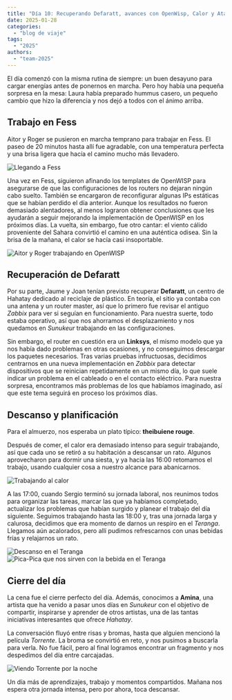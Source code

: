 ```yaml
---
title: "Día 10: Recuperando Defaratt, avances con OpenWisp, Calor y Atardeceres."
date: 2025-01-28
categories:  
  - "blog de viaje"  
tags:  
  - "2025"  
authors:  
  - "team-2025"  
---
```


El día comenzó con la misma rutina de siempre: un buen desayuno para cargar energías antes de ponernos en marcha. Pero hoy había una pequeña sorpresa en la mesa: Laura había preparado hummus casero, un pequeño cambio que hizo la diferencia y nos dejó a todos con el ánimo arriba.

## Trabajo en Fess

Aitor y Roger se pusieron en marcha temprano para trabajar en Fess. El paseo de 20 minutos hasta allí fue agradable, con una temperatura perfecta y una brisa ligera que hacía el camino mucho más llevadero. 

![Llegando a Fess](images/llegando_a_fess.jpg "Llegando a Fess")

Una vez en Fess, siguieron afinando los templates de OpenWISP para asegurarse de que las configuraciones de los routers no dejaran ningún cabo suelto. También se encargaron de reconfigurar algunas IPs estáticas que se habían perdido el día anterior. Aunque los resultados no fueron demasiado alentadores, al menos lograron obtener conclusiones que les ayudarán a seguir mejorando la implementación de OpenWISP en los próximos días. La vuelta, sin embargo, fue otro cantar: el viento cálido proveniente del Sahara convirtió el camino en una auténtica odisea. Sin la brisa de la mañana, el calor se hacía casi insoportable.

![Aitor y Roger trabajando en OpenWISP](images/aitor_roger_openwisp.jpg "Aitor y Roger trabajando en OpenWISP")

## Recuperación de Defaratt

Por su parte, Jaume y Joan tenían previsto recuperar **Defaratt**, un centro de Hahatay dedicado al reciclaje de plástico. En teoría, el sitio ya contaba con una antena y un router master, así que lo primero fue revisar el antiguo *Zabbix* para ver si seguían en funcionamiento. Para nuestra suerte, todo estaba operativo, así que nos ahorramos el desplazamiento y nos quedamos en *Sunukeur* trabajando en las configuraciones. 

Sin embargo, el router en cuestión era un **Linksys**, el mismo modelo que ya nos había dado problemas en otras ocasiones, y no conseguimos descargar los paquetes necesarios. Tras varias pruebas infructuosas, decidimos centrarnos en una nueva implementación en *Zabbix* para detectar dispositivos que se reinician repetidamente en un mismo día, lo que suele indicar un problema en el cableado o en el contacto eléctrico. Para nuestra sorpresa, encontramos más problemas de los que habíamos imaginado, así que este tema seguirá en proceso los próximos días.

## Descanso y planificación

Para el almuerzo, nos esperaba un plato típico: **theibuiene rouge**. 

Después de comer, el calor era demasiado intenso para seguir trabajando, así que cada uno se retiró a su habitación a descansar un rato. Algunos aprovecharon para dormir una siesta, y ya hacia las 16:00 retomamos el trabajo, usando cualquier cosa a nuestro alcance para abanicarnos.

![Trabajando al calor](images/trabajando_al_calor.jpg "Trabajando al calor")


A las 17:00, cuando Sergio terminó su jornada laboral, nos reunimos todos para organizar las tareas, marcar las que ya habíamos completado, actualizar los problemas que habían surgido y planear el trabajo del día siguiente. Seguimos trabajando hasta las 18:00 y, tras una jornada larga y calurosa, decidimos que era momento de darnos un respiro en el *Teranga*. Llegamos aún acalorados, pero allí pudimos refrescarnos con unas bebidas frías y relajarnos un rato.

![Descanso en el Teranga](images/descanso_en_el_teranga.jpg "Descanso en el Teranga")
![Pica-Pica que nos sirven con la bebida en el Teranga](images/pica_pica.jpg "Pica-Pica que nos sirven con la bebida en el Teranga")


## Cierre del día

La cena fue el cierre perfecto del día. Además, conocimos a **Amina**, una artista que ha venido a pasar unos días en *Sunukeur* con el objetivo de compartir, inspirarse y aprender de otros artistas, una de las tantas iniciativas interesantes que ofrece *Hahatay*.

La conversación fluyó entre risas y bromas, hasta que alguien mencionó la película *Torrente*. La broma se convirtió en reto, y nos pusimos a buscarla para verla. No fue fácil, pero al final logramos encontrar un fragmento y nos despedimos del día entre carcajadas.

![Viendo Torrente por la noche](images/torrente.jpg "Viendo Torrente por la noche")

Un día más de aprendizajes, trabajo y momentos compartidos. Mañana nos espera otra jornada intensa, pero por ahora, toca descansar.
